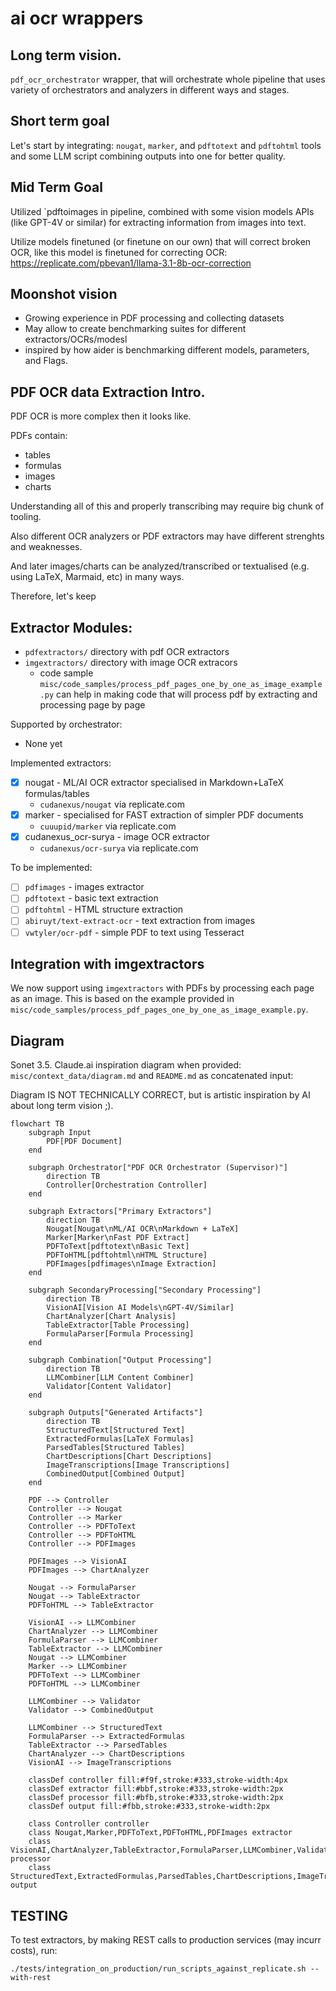 # ai ocr wrappers

## Long term vision.

`pdf_ocr_orchestrator` wrapper,
that will orchestrate whole pipeline
that uses variety of orchestrators and analyzers
in different ways and stages.

## Short term goal

Let's start by integrating: `nougat`, `marker`, and `pdftotext` and `pdftohtml`
tools and some LLM script combining outputs into one for better quality.

## Mid Term Goal

Utilized `pdftoimages in pipeline, combined with some vision models APIs
(like GPT-4V or similar)
for extracting information from images into text.

Utilize models finetuned (or finetune on our own) that will correct
broken OCR, like this model is finetuned for correcting OCR:
<https://replicate.com/pbevan1/llama-3.1-8b-ocr-correction>

## Moonshot vision

* Growing experience in PDF processing and collecting datasets
* May allow to create benchmarking suites for different extractors/OCRs/modesl
* inspired by how aider is benchmarking different models, parameters, and Flags.

## PDF OCR data Extraction Intro.

PDF OCR is more complex then it looks like.

PDFs contain:
* tables
* formulas
* images
* charts

Understanding all of this and properly transcribing may require
big chunk of tooling.

Also different OCR analyzers or PDF extractors
may have different strenghts and weaknesses.

And later images/charts can be analyzed/transcribed
or textualised (e.g. using LaTeX, Marmaid, etc)
in many ways.

Therefore, let's keep

## Extractor Modules:

* `pdfextractors/` directory with pdf OCR extractors
* `imgextractors/` directory with image OCR extracors
  * code sample `misc/code_samples/process_pdf_pages_one_by_one_as_image_example.py` can help in making code that will process pdf by extracting and processing page by page 

Supported by orchestrator:

* None yet

Implemented extractors:

* [x] nougat - ML/AI OCR extractor specialised in Markdown+LaTeX formulas/tables
    * `cudanexus/nougat` via replicate.com
* [x] marker - specialised for FAST extraction of simpler PDF documents
    * `cuuupid/marker` via replicate.com
* [x] cudanexus_ocr-surya - image OCR extractor
    * `cudanexus/ocr-surya` via replicate.com

To be implemented:

* [ ] `pdfimages` - images extractor
* [ ] `pdftotext` - basic text extraction
* [ ] `pdftohtml` - HTML structure extraction
* [ ] `abiruyt/text-extract-ocr` - text extraction from images
* [ ] `vwtyler/ocr-pdf` - simple PDF to text using Tesseract

## Integration with imgextractors

We now support using `imgextractors` with PDFs by processing each page as an image. This is based on the example provided in `misc/code_samples/process_pdf_pages_one_by_one_as_image_example.py`.


## Diagram

Sonet 3.5. Claude.ai inspiration diagram when provided:
`misc/context_data/diagram.md` and `README.md` as concatenated input:

Diagram IS NOT TECHNICALLY CORRECT,
but is artistic inspiration by AI
about long term vision ;).


```mermaid
flowchart TB
    subgraph Input
        PDF[PDF Document]
    end

    subgraph Orchestrator["PDF OCR Orchestrator (Supervisor)"]
        direction TB
        Controller[Orchestration Controller]
    end

    subgraph Extractors["Primary Extractors"]
        direction TB
        Nougat[Nougat\nML/AI OCR\nMarkdown + LaTeX]
        Marker[Marker\nFast PDF Extract]
        PDFToText[pdftotext\nBasic Text]
        PDFToHTML[pdftohtml\nHTML Structure]
        PDFImages[pdfimages\nImage Extraction]
    end

    subgraph SecondaryProcessing["Secondary Processing"]
        direction TB
        VisionAI[Vision AI Models\nGPT-4V/Similar]
        ChartAnalyzer[Chart Analysis]
        TableExtractor[Table Processing]
        FormulaParser[Formula Processing]
    end

    subgraph Combination["Output Processing"]
        direction TB
        LLMCombiner[LLM Content Combiner]
        Validator[Content Validator]
    end

    subgraph Outputs["Generated Artifacts"]
        direction TB
        StructuredText[Structured Text]
        ExtractedFormulas[LaTeX Formulas]
        ParsedTables[Structured Tables]
        ChartDescriptions[Chart Descriptions]
        ImageTranscriptions[Image Transcriptions]
        CombinedOutput[Combined Output]
    end

    PDF --> Controller
    Controller --> Nougat
    Controller --> Marker
    Controller --> PDFToText
    Controller --> PDFToHTML
    Controller --> PDFImages

    PDFImages --> VisionAI
    PDFImages --> ChartAnalyzer
    
    Nougat --> FormulaParser
    Nougat --> TableExtractor
    PDFToHTML --> TableExtractor

    VisionAI --> LLMCombiner
    ChartAnalyzer --> LLMCombiner
    FormulaParser --> LLMCombiner
    TableExtractor --> LLMCombiner
    Nougat --> LLMCombiner
    Marker --> LLMCombiner
    PDFToText --> LLMCombiner
    PDFToHTML --> LLMCombiner

    LLMCombiner --> Validator
    Validator --> CombinedOutput
    
    LLMCombiner --> StructuredText
    FormulaParser --> ExtractedFormulas
    TableExtractor --> ParsedTables
    ChartAnalyzer --> ChartDescriptions
    VisionAI --> ImageTranscriptions

    classDef controller fill:#f9f,stroke:#333,stroke-width:4px
    classDef extractor fill:#bbf,stroke:#333,stroke-width:2px
    classDef processor fill:#bfb,stroke:#333,stroke-width:2px
    classDef output fill:#fbb,stroke:#333,stroke-width:2px
    
    class Controller controller
    class Nougat,Marker,PDFToText,PDFToHTML,PDFImages extractor
    class VisionAI,ChartAnalyzer,TableExtractor,FormulaParser,LLMCombiner,Validator processor
    class StructuredText,ExtractedFormulas,ParsedTables,ChartDescriptions,ImageTranscriptions,CombinedOutput output
```

## TESTING

To test extractors, by making REST calls to production services (may incurr costs),
run:

```
./tests/integration_on_production/run_scripts_against_replicate.sh --with-rest
```
